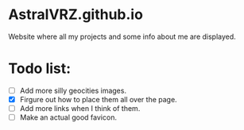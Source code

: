 # AstralVRZ.github.io
Website where all my projects and some info about me are displayed.

# Todo list:
- [ ] Add more silly geocities images.
- [x] Firgure out how to place them all over the page.
- [ ] Add more links when I think of them.
- [ ] Make an actual good favicon.
